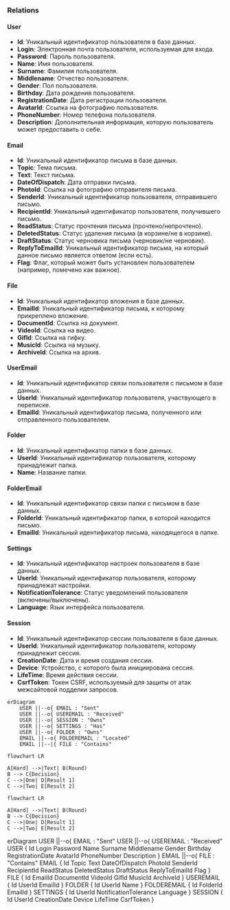 ### Relations

#### User
- **Id**: Уникальный идентификатор пользователя в базе данных.
- **Login**: Электронная почта пользователя, используемая для входа.
- **Password**: Пароль пользователя.
- **Name**: Имя пользователя.
- **Surname**: Фамилия пользователя.
- **Middlename**: Отчество пользователя.
- **Gender**: Пол пользователя.
- **Birthday**: Дата рождения пользователя.
- **RegistrationDate**: Дата регистрации пользователя.
- **AvatarId**: Ссылка на фотографию пользователя.
- **PhoneNumber**: Номер телефона пользователя.
- **Description**: Дополнительная информация, которую пользователь может предоставить о себе.

#### Email
- **Id**: Уникальный идентификатор письма в базе данных.
- **Topic**: Тема письма.
- **Text**: Текст письма.
- **DateOfDispatch**: Дата отправки письма.
- **PhotoId**: Ссылка на фотографию отправителя письма.
- **SenderId**: Уникальный идентификатор пользователя, отправившего письмо.
- **RecipientId**: Уникальный идентификатор пользователя, получившего письмо.
- **ReadStatus**: Статус прочтения письма (прочтено/непрочтено).
- **DeletedStatus**: Статус удаления письма (в корзине/не в корзине).
- **DraftStatus**: Статус черновика письма (черновик/не черновик).
- **ReplyToEmailId**: Уникальный идентификатор письма, на который данное письмо является ответом (если есть).
- **Flag**: Флаг, который может быть установлен пользователем (например, помечено как важное).

#### File
- **Id**: Уникальный идентификатор вложения в базе данных.
- **EmailId**: Уникальный идентификатор письма, к которому прикреплено вложение.
- **DocumentId**: Ссылка на документ.
- **VideoId**: Ссылка на видео.
- **GifId**: Ссылка на гифку.
- **MusicId**: Ссылка на музыку.
- **ArchiveId**: Ссылка на архив.

#### UserEmail
- **Id**: Уникальный идентификатор связи пользователя с письмом в базе данных.
- **UserId**: Уникальный идентификатор пользователя, участвующего в переписке.
- **EmailId**: Уникальный идентификатор письма, полученного или отправленного пользователем.

#### Folder
- **Id**: Уникальный идентификатор папки в базе данных.
- **UserId**: Уникальный идентификатор пользователя, которому принадлежит папка.
- **Name**: Название папки.

#### FolderEmail
- **Id**: Уникальный идентификатор связи папки с письмом в базе данных.
- **FolderId**: Уникальный идентификатор папки, в которой находится письмо.
- **EmailId**: Уникальный идентификатор письма, находящегося в папке.

#### Settings
- **Id**: Уникальный идентификатор настроек пользователя в базе данных.
- **UserId**: Уникальный идентификатор пользователя, которому принадлежат настройки.
- **NotificationTolerance**: Статус уведомлений пользователя (включены/выключены).
- **Language**: Язык интерфейса пользователя.

#### Session
- **Id**: Уникальный идентификатор сессии пользователя в базе данных.
- **UserId**: Уникальный идентификатор пользователя, которому принадлежит сессия.
- **CreationDate**: Дата и время создания сессии.
- **Device**: Устройство, с которого была инициирована сессия.
- **LifeTime**: Время действия сессии.
- **CsrfToken**: Токен CSRF, используемый для защиты от атак межсайтовой подделки запросов.

```mermaid
erDiagram
    USER ||--o{ EMAIL : "Sent"
    USER ||--o{ USEREMAIL : "Received"
    USER ||--o{ SESSION : "Owns"
    USER ||--o{ SETTINGS : "Has"
    USER ||--o{ FOLDER : "Owns"
    EMAIL ||--o{ FOLDEREMAIL : "Located"
    EMAIL ||--|{ FILE : "Contains"
```

```
flowchart LR

A[Hard] -->|Text| B(Round)
B --> C{Decision}
C -->|One| D[Result 1]
C -->|Two| E[Result 2]
```

```mermaid
flowchart LR

A[Hard] -->|Text| B(Round)
B --> C{Decision}
C -->|One| D[Result 1]
C -->|Two| E[Result 2]
```

erDiagram
    USER ||--o{ EMAIL : "Sent"
    USER ||--o{ USEREMAIL : "Received"
    USER {
        Id
        Login
        Password
        Name
        Surname
        Middlename
        Gender
        Birthday
        RegistrationDate
        AvatarId
        PhoneNumber
        Description
    }
    EMAIL ||--o{ FILE : "Contains"
    EMAIL {
        Id
        Topic
        Text
        DateOfDispatch
        PhotoId
        SenderId
        RecipientId
        ReadStatus
        DeletedStatus
        DraftStatus
        ReplyToEmailId
        Flag
    }
    FILE {
        Id
        EmailId
        DocumentId
        VideoId
        GifId
        MusicId
        ArchiveId
    }
    USEREMAIL {
        Id
        UserId
        EmailId
    }
    FOLDER {
        Id
        UserId
        Name
    }
    FOLDEREMAIL {
        Id
        FolderId
        EmailId
    }
    SETTINGS {
        Id
        UserId
        NotificationTolerance
        Language
    }
    SESSION {
        Id
        UserId
        CreationDate
        Device
        LifeTime
        CsrfToken
    }